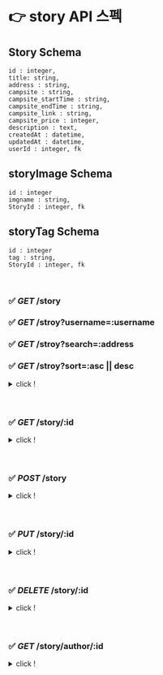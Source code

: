 # 👉 story API 스펙

## Story Schema

```
id : integer,
title: string,
address : string,
campsite : string,
campsite_startTime : string,
campsite_endTime : string,
campsite_link : string,
campsite_price : integer,
description : text,
createdAt : datetime,
updatedAt : datetime,
userId : integer, fk
```

## storyImage Schema

```
id : integer
imgname : string,
StoryId : integer, fk
```

## storyTag Schema

```
id : integer
tag : string,
StoryId : integer, fk
```

<br>

### ✅ _GET_ /story

### ✅ _GET_ /stroy?username=:username

### ✅ _GET_ /stroy?search=:address

### ✅ _GET_ /stroy?sort=:asc || desc

<details>
<summary>click !</summary>
<div markdown="1">

: 조건에 일치하는 모든 스토리의 일부 데이터 가져오기

**응답** : 200

```
[
  {
    title,
    address,
    id,
    createdAt,
    user : {
      name
    },
    storyImages : [{ imgname }]  <= 1개
  }
  ...
]
```

</div>
</details>

<br>

<br>

### ✅ _GET_ /story/:id

<details>
<summary>click !</summary>
<div markdown="1">

: id가 일치하는 스토리의 상세 데이터 가져오기

**응답** : 200

```
{
    "title",
    "address",
    "campsite",
    "campsite_startTime",
    "campsite_endTime",
    "campsite_price",
    "campsite_link",
    "description",
    "createdAt",
    "user": { "name" },
    "storyTags": [ { "tag" }, ... ],
    "storyImages": [ { "imgname" }, ... ]
}
```

</div>
</details>

<br>

<br>

### ✅ _POST_ /story

<details>
<summary>click !</summary>
<div markdown="1">

: 새로운 story 생성

**요청**

```
{
    "title",
    "address",
    "campsite",
    "campsite_startTime",
    "campsite_endTime",
    "campsite_price",
    "campsite_link",
    "tags" : V or [ V, ...]
    "description" ,
    "imgnames" : []
}
```

**응답** : 201

```
{
  storyId
}
```

</div>
</details>

<br>

<br>

### ✅ _PUT_ /story/:id

<details>
<summary>click !</summary>
<div markdown="1">

: 데이터id를 가진 스토리의 내용과 연결된 이미지 수정

**요청**

```
{
  title,
  address,
  campsite,
  campsite_startTime,
  campsite_endTime,
  campsite_price,
  campsite_link,
  description,
  tags: V or [V ...],
  imgnames: [],
  deleteImgnames: []
}
```

**응답** : 201

```
{
  storyId
}
```

</div>
</details>

<br>

<br>

### ✅ _DELETE_ /story/:id

<details>
<summary>click !</summary>
<div markdown="1">

: 데이터id를 가진 스토리와 연결된 이미지 전체 삭제

**응답** : 204

</div>
</details>

<br>

<br>

### ✅ _GET_ /story/author/:id

<details>
<summary>click !</summary>
<div markdown="1">

: token의 userId와 수정하려는 story의 userId가 일치하는 지 체크

**응답**
200 | 401

</div>
</details>

<br>

<br>
